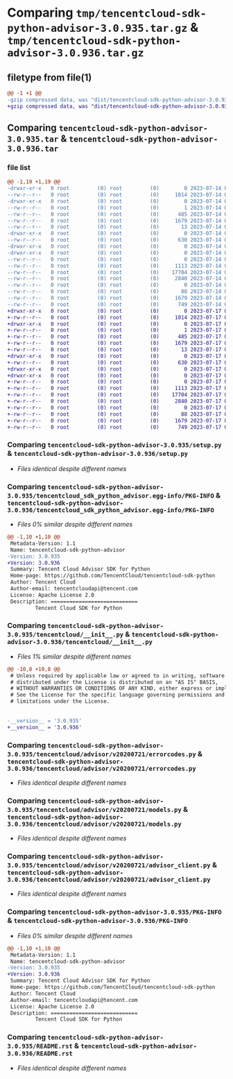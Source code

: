 # Comparing `tmp/tencentcloud-sdk-python-advisor-3.0.935.tar.gz` & `tmp/tencentcloud-sdk-python-advisor-3.0.936.tar.gz`

## filetype from file(1)

```diff
@@ -1 +1 @@
-gzip compressed data, was "dist/tencentcloud-sdk-python-advisor-3.0.935.tar", last modified: Fri Jul 14 00:15:33 2023, max compression
+gzip compressed data, was "dist/tencentcloud-sdk-python-advisor-3.0.936.tar", last modified: Mon Jul 17 00:14:51 2023, max compression
```

## Comparing `tencentcloud-sdk-python-advisor-3.0.935.tar` & `tencentcloud-sdk-python-advisor-3.0.936.tar`

### file list

```diff
@@ -1,19 +1,19 @@
-drwxr-xr-x   0 root         (0) root         (0)        0 2023-07-14 00:15:33.000000 tencentcloud-sdk-python-advisor-3.0.935/
--rw-r--r--   0 root         (0) root         (0)     1014 2023-07-14 00:15:33.000000 tencentcloud-sdk-python-advisor-3.0.935/setup.py
-drwxr-xr-x   0 root         (0) root         (0)        0 2023-07-14 00:15:33.000000 tencentcloud-sdk-python-advisor-3.0.935/tencentcloud_sdk_python_advisor.egg-info/
--rw-r--r--   0 root         (0) root         (0)        1 2023-07-14 00:15:33.000000 tencentcloud-sdk-python-advisor-3.0.935/tencentcloud_sdk_python_advisor.egg-info/dependency_links.txt
--rw-r--r--   0 root         (0) root         (0)      485 2023-07-14 00:15:33.000000 tencentcloud-sdk-python-advisor-3.0.935/tencentcloud_sdk_python_advisor.egg-info/SOURCES.txt
--rw-r--r--   0 root         (0) root         (0)     1679 2023-07-14 00:15:33.000000 tencentcloud-sdk-python-advisor-3.0.935/tencentcloud_sdk_python_advisor.egg-info/PKG-INFO
--rw-r--r--   0 root         (0) root         (0)       13 2023-07-14 00:15:33.000000 tencentcloud-sdk-python-advisor-3.0.935/tencentcloud_sdk_python_advisor.egg-info/top_level.txt
-drwxr-xr-x   0 root         (0) root         (0)        0 2023-07-14 00:15:33.000000 tencentcloud-sdk-python-advisor-3.0.935/tencentcloud/
--rw-r--r--   0 root         (0) root         (0)      630 2023-07-14 00:15:33.000000 tencentcloud-sdk-python-advisor-3.0.935/tencentcloud/__init__.py
-drwxr-xr-x   0 root         (0) root         (0)        0 2023-07-14 00:15:33.000000 tencentcloud-sdk-python-advisor-3.0.935/tencentcloud/advisor/
-drwxr-xr-x   0 root         (0) root         (0)        0 2023-07-14 00:15:33.000000 tencentcloud-sdk-python-advisor-3.0.935/tencentcloud/advisor/v20200721/
--rw-r--r--   0 root         (0) root         (0)        0 2023-07-14 00:15:33.000000 tencentcloud-sdk-python-advisor-3.0.935/tencentcloud/advisor/v20200721/__init__.py
--rw-r--r--   0 root         (0) root         (0)     1113 2023-07-14 00:15:33.000000 tencentcloud-sdk-python-advisor-3.0.935/tencentcloud/advisor/v20200721/errorcodes.py
--rw-r--r--   0 root         (0) root         (0)    17704 2023-07-14 00:15:33.000000 tencentcloud-sdk-python-advisor-3.0.935/tencentcloud/advisor/v20200721/models.py
--rw-r--r--   0 root         (0) root         (0)     2840 2023-07-14 00:15:33.000000 tencentcloud-sdk-python-advisor-3.0.935/tencentcloud/advisor/v20200721/advisor_client.py
--rw-r--r--   0 root         (0) root         (0)        0 2023-07-14 00:15:33.000000 tencentcloud-sdk-python-advisor-3.0.935/tencentcloud/advisor/__init__.py
--rw-r--r--   0 root         (0) root         (0)       88 2023-07-14 00:15:33.000000 tencentcloud-sdk-python-advisor-3.0.935/setup.cfg
--rw-r--r--   0 root         (0) root         (0)     1679 2023-07-14 00:15:33.000000 tencentcloud-sdk-python-advisor-3.0.935/PKG-INFO
--rw-r--r--   0 root         (0) root         (0)      749 2023-07-14 00:15:33.000000 tencentcloud-sdk-python-advisor-3.0.935/README.rst
+drwxr-xr-x   0 root         (0) root         (0)        0 2023-07-17 00:14:51.000000 tencentcloud-sdk-python-advisor-3.0.936/
+-rw-r--r--   0 root         (0) root         (0)     1014 2023-07-17 00:14:51.000000 tencentcloud-sdk-python-advisor-3.0.936/setup.py
+drwxr-xr-x   0 root         (0) root         (0)        0 2023-07-17 00:14:51.000000 tencentcloud-sdk-python-advisor-3.0.936/tencentcloud_sdk_python_advisor.egg-info/
+-rw-r--r--   0 root         (0) root         (0)        1 2023-07-17 00:14:51.000000 tencentcloud-sdk-python-advisor-3.0.936/tencentcloud_sdk_python_advisor.egg-info/dependency_links.txt
+-rw-r--r--   0 root         (0) root         (0)      485 2023-07-17 00:14:51.000000 tencentcloud-sdk-python-advisor-3.0.936/tencentcloud_sdk_python_advisor.egg-info/SOURCES.txt
+-rw-r--r--   0 root         (0) root         (0)     1679 2023-07-17 00:14:51.000000 tencentcloud-sdk-python-advisor-3.0.936/tencentcloud_sdk_python_advisor.egg-info/PKG-INFO
+-rw-r--r--   0 root         (0) root         (0)       13 2023-07-17 00:14:51.000000 tencentcloud-sdk-python-advisor-3.0.936/tencentcloud_sdk_python_advisor.egg-info/top_level.txt
+drwxr-xr-x   0 root         (0) root         (0)        0 2023-07-17 00:14:51.000000 tencentcloud-sdk-python-advisor-3.0.936/tencentcloud/
+-rw-r--r--   0 root         (0) root         (0)      630 2023-07-17 00:14:51.000000 tencentcloud-sdk-python-advisor-3.0.936/tencentcloud/__init__.py
+drwxr-xr-x   0 root         (0) root         (0)        0 2023-07-17 00:14:51.000000 tencentcloud-sdk-python-advisor-3.0.936/tencentcloud/advisor/
+drwxr-xr-x   0 root         (0) root         (0)        0 2023-07-17 00:14:51.000000 tencentcloud-sdk-python-advisor-3.0.936/tencentcloud/advisor/v20200721/
+-rw-r--r--   0 root         (0) root         (0)        0 2023-07-17 00:14:51.000000 tencentcloud-sdk-python-advisor-3.0.936/tencentcloud/advisor/v20200721/__init__.py
+-rw-r--r--   0 root         (0) root         (0)     1113 2023-07-17 00:14:51.000000 tencentcloud-sdk-python-advisor-3.0.936/tencentcloud/advisor/v20200721/errorcodes.py
+-rw-r--r--   0 root         (0) root         (0)    17704 2023-07-17 00:14:51.000000 tencentcloud-sdk-python-advisor-3.0.936/tencentcloud/advisor/v20200721/models.py
+-rw-r--r--   0 root         (0) root         (0)     2840 2023-07-17 00:14:51.000000 tencentcloud-sdk-python-advisor-3.0.936/tencentcloud/advisor/v20200721/advisor_client.py
+-rw-r--r--   0 root         (0) root         (0)        0 2023-07-17 00:14:51.000000 tencentcloud-sdk-python-advisor-3.0.936/tencentcloud/advisor/__init__.py
+-rw-r--r--   0 root         (0) root         (0)       88 2023-07-17 00:14:51.000000 tencentcloud-sdk-python-advisor-3.0.936/setup.cfg
+-rw-r--r--   0 root         (0) root         (0)     1679 2023-07-17 00:14:51.000000 tencentcloud-sdk-python-advisor-3.0.936/PKG-INFO
+-rw-r--r--   0 root         (0) root         (0)      749 2023-07-17 00:14:51.000000 tencentcloud-sdk-python-advisor-3.0.936/README.rst
```

### Comparing `tencentcloud-sdk-python-advisor-3.0.935/setup.py` & `tencentcloud-sdk-python-advisor-3.0.936/setup.py`

 * *Files identical despite different names*

### Comparing `tencentcloud-sdk-python-advisor-3.0.935/tencentcloud_sdk_python_advisor.egg-info/PKG-INFO` & `tencentcloud-sdk-python-advisor-3.0.936/tencentcloud_sdk_python_advisor.egg-info/PKG-INFO`

 * *Files 0% similar despite different names*

```diff
@@ -1,10 +1,10 @@
 Metadata-Version: 1.1
 Name: tencentcloud-sdk-python-advisor
-Version: 3.0.935
+Version: 3.0.936
 Summary: Tencent Cloud Advisor SDK for Python
 Home-page: https://github.com/TencentCloud/tencentcloud-sdk-python
 Author: Tencent Cloud
 Author-email: tencentcloudapi@tencent.com
 License: Apache License 2.0
 Description: ============================
         Tencent Cloud SDK for Python
```

### Comparing `tencentcloud-sdk-python-advisor-3.0.935/tencentcloud/__init__.py` & `tencentcloud-sdk-python-advisor-3.0.936/tencentcloud/__init__.py`

 * *Files 1% similar despite different names*

```diff
@@ -10,8 +10,8 @@
 # Unless required by applicable law or agreed to in writing, software
 # distributed under the License is distributed on an "AS IS" BASIS,
 # WITHOUT WARRANTIES OR CONDITIONS OF ANY KIND, either express or implied.
 # See the License for the specific language governing permissions and
 # limitations under the License.
 
 
-__version__ = '3.0.935'
+__version__ = '3.0.936'
```

### Comparing `tencentcloud-sdk-python-advisor-3.0.935/tencentcloud/advisor/v20200721/errorcodes.py` & `tencentcloud-sdk-python-advisor-3.0.936/tencentcloud/advisor/v20200721/errorcodes.py`

 * *Files identical despite different names*

### Comparing `tencentcloud-sdk-python-advisor-3.0.935/tencentcloud/advisor/v20200721/models.py` & `tencentcloud-sdk-python-advisor-3.0.936/tencentcloud/advisor/v20200721/models.py`

 * *Files identical despite different names*

### Comparing `tencentcloud-sdk-python-advisor-3.0.935/tencentcloud/advisor/v20200721/advisor_client.py` & `tencentcloud-sdk-python-advisor-3.0.936/tencentcloud/advisor/v20200721/advisor_client.py`

 * *Files identical despite different names*

### Comparing `tencentcloud-sdk-python-advisor-3.0.935/PKG-INFO` & `tencentcloud-sdk-python-advisor-3.0.936/PKG-INFO`

 * *Files 0% similar despite different names*

```diff
@@ -1,10 +1,10 @@
 Metadata-Version: 1.1
 Name: tencentcloud-sdk-python-advisor
-Version: 3.0.935
+Version: 3.0.936
 Summary: Tencent Cloud Advisor SDK for Python
 Home-page: https://github.com/TencentCloud/tencentcloud-sdk-python
 Author: Tencent Cloud
 Author-email: tencentcloudapi@tencent.com
 License: Apache License 2.0
 Description: ============================
         Tencent Cloud SDK for Python
```

### Comparing `tencentcloud-sdk-python-advisor-3.0.935/README.rst` & `tencentcloud-sdk-python-advisor-3.0.936/README.rst`

 * *Files identical despite different names*

